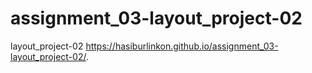 # assignment_03-layout_project-02
layout_project-02
 https://hasiburlinkon.github.io/assignment_03-layout_project-02/.
